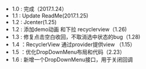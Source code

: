 
- 1.0 : 完成（2017.1.24）
- 1.1 : Update ReadMe(2017.1.25)
- 1.2 : Jcenter(1.25)
- 1.2 : 添加demo动画 和下拉 recyclerview（1.26)
- 1.3 : 修复点击空白收回，不取消选中状态的bug（1.28)
- 1.4 ：RecyclerView 通过provider提供view （1.15）
- 1.5 ：优化DropDownMenu布局和代码（2.23）
- 1.6 : 新增一个DropDownMenu接口，用于关闭回调